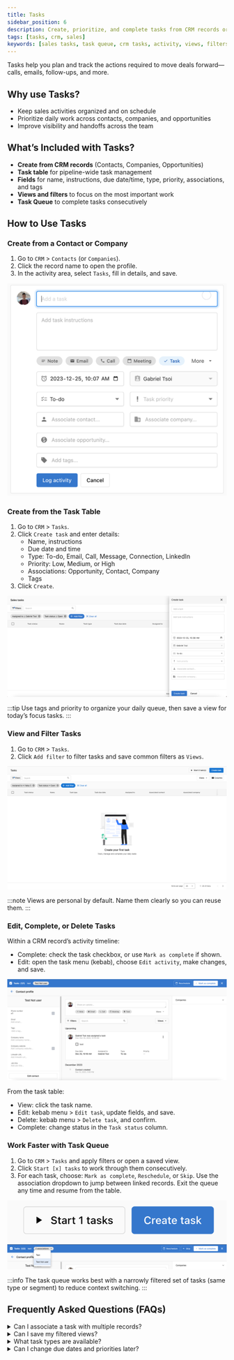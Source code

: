 ```yaml
---
title: Tasks
sidebar_position: 6
description: Create, prioritize, and complete tasks from CRM records or the task table, with filters, views, and a task queue.
tags: [tasks, crm, sales]
keywords: [sales tasks, task queue, crm tasks, activity, views, filters]
---
```


Tasks help you plan and track the actions required to move deals forward—calls, emails, follow-ups, and more.

## Why use Tasks?

- Keep sales activities organized and on schedule
- Prioritize daily work across contacts, companies, and opportunities
- Improve visibility and handoffs across the team

## What’s Included with Tasks?

- **Create from CRM records** (Contacts, Companies, Opportunities)
- **Task table** for pipeline-wide task management
- **Fields** for name, instructions, due date/time, type, priority, associations, and tags
- **Views and filters** to focus on the most important work
- **Task Queue** to complete tasks consecutively

## How to Use Tasks

### Create from a Contact or Company

1. Go to `CRM` > `Contacts` (or `Companies`).
2. Click the record name to open the profile.
3. In the activity area, select `Tasks`, fill in details, and save.

![Create tasks from a CRM record](./img/tasks/create-tasks-from-crm-record.png)

### Create from the Task Table

1. Go to `CRM` > `Tasks`.
2. Click `Create task` and enter details:
   - Name, instructions
   - Due date and time
   - Type: To-do, Email, Call, Message, Connection, LinkedIn
   - Priority: Low, Medium, or High
   - Associations: Opportunity, Contact, Company
   - Tags
3. Click `Create`.

![Create tasks from the task table](./img/tasks/create-tasks-from-task-table.png)

:::tip
Use tags and priority to organize your daily queue, then save a view for today’s focus tasks.
:::

### View and Filter Tasks

1. Go to `CRM` > `Tasks`.
2. Click `Add filter` to filter tasks and save common filters as `Views`.

![View and filter tasks](./img/tasks/view-and-filter-tasks.png)

:::note
Views are personal by default. Name them clearly so you can reuse them.
:::

### Edit, Complete, or Delete Tasks

Within a CRM record’s activity timeline:

- Complete: check the task checkbox, or use `Mark as complete` if shown.
- Edit: open the task menu (kebab), choose `Edit activity`, make changes, and save.

![Edit, complete, and delete tasks](./img/tasks/edit-complete-delete-tasks.png)

From the task table:

- View: click the task name.
- Edit: kebab menu > `Edit task`, update fields, and save.
- Delete: kebab menu > `Delete task`, and confirm.
- Complete: change status in the `Task status` column.

### Work Faster with Task Queue

1. Go to `CRM` > `Tasks` and apply filters or open a saved view.
2. Click `Start [x] tasks` to work through them consecutively.
3. For each task, choose: `Mark as complete`, `Reschedule`, or `Skip`. Use the association dropdown to jump between linked records. Exit the queue any time and resume from the table.

![Complete tasks consecutively](./img/tasks/complete-tasks-consecutively.png)
![Task queue actions](./img/tasks/task-queue-actions.png)

:::info
The task queue works best with a narrowly filtered set of tasks (same type or segment) to reduce context switching.
:::

## Frequently Asked Questions (FAQs)

<details>
<summary>Can I associate a task with multiple records?</summary>

Yes. You can associate tasks with contacts, companies, and opportunities.
</details>

<details>
<summary>Can I save my filtered views?</summary>

Yes. Save common filters as `Views` to access them quickly.
</details>

<details>
<summary>What task types are available?</summary>

To-do, Email, Call, Message, Connection, and LinkedIn.
</details>

<details>
<summary>Can I change due dates and priorities later?</summary>

Yes. Edit any task to adjust due date/time, priority, and other fields.
</details>